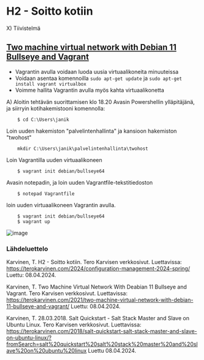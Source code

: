 # H2 - Soitto kotiin

X) Tiivistelmä

## [Two machine virtual network with Debian 11 Bullseye and Vagrant](https://terokarvinen.com/2021/two-machine-virtual-network-with-debian-11-bullseye-and-vagrant/)

- Vagrantin avulla voidaan luoda uusia virtuaalikoneita minuuteissa
- Voidaan asentaa komennoilla ```sudo apt-get update``` ja ```sudo apt-get install vagrant virtualbox```
- Voimme hallita Vagrantin avulla myös kahta virtuaalikonetta

A) Aloitin tehtävän suorittamisen klo 18.20
Avasin Powershellin ylläpitäjänä, ja siirryin kotihakemistooni komennolla:

        $ cd C:\Users\janik
Loin uuden hakemiston "palvelintenhallinta" ja kansioon hakemiston "twohost"

        mkdir C:\Users\janik\palvelintenhallinta\twohost

Loin Vagrantilla uuden virtuaalikoneen

        $ vagrant init debian/bullseye64



Avasin notepadin, ja loin uuden Vagrantfile-tekstitiedoston

        $ notepad Vagrantfile


        
loin uuden virtuaalikoneen Vagrantin avulla. 

        $ vagrant init debian/bullseye64
        $ vagrant up



![image](https://github.com/bhd471/Palvelinten-hallinta/assets/148760837/81b1d361-a138-4456-955a-d23520248859)

### Lähdeluettelo

Karvinen, T. H2 - Soitto kotiin. Tero Karvisen verkkosivut. Luettavissa: https://terokarvinen.com/2024/configuration-management-2024-spring/
Luettu: 08.04.2024.

Karvinen, T. Two Machine Virtual Network With Deabian 11 Bullseye and Vagrant. Tero Karvisen verkkosivut. Luettavissa: https://terokarvinen.com/2021/two-machine-virtual-network-with-debian-11-bullseye-and-vagrant/
Luettu: 08.04.2024.

Karvinen, T. 28.03.2018. Salt Quickstart - Salt Stack Master and Slave on Ubuntu Linux. Tero Karvisen verkkosivut. Luettavissa: https://terokarvinen.com/2018/salt-quickstart-salt-stack-master-and-slave-on-ubuntu-linux/?fromSearch=salt%20quickstart%20salt%20stack%20master%20and%20slave%20on%20ubuntu%20linux
Luettu 08.04.2024.

